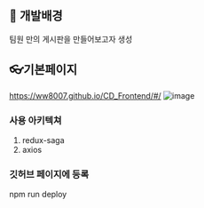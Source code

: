 ## 📖 개발배경

팀원 만의 게시판을 만들어보고자 생성

## 👓기본페이지

https://ww8007.github.io/CD_Frontend/#/
![image](https://user-images.githubusercontent.com/54137044/113004448-93816580-91ae-11eb-9ad2-e335b017c28e.png)

### 사용 아키텍쳐

1. redux-saga
1. axios

### 깃허브 페이지에 등록

npm run deploy

